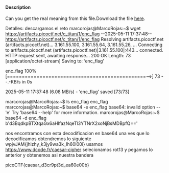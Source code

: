 #### Description

Can you get the real meaning from this file.Download the file [here](https://artifacts.picoctf.net/c_titan/1/enc_flag).


Detalles: 
descargamos el reto 
marcorojas@MarcoRojas:~$ wget https://artifacts.picoctf.net/c_titan/1/enc_flag
--2025-05-11 17:37:48--  https://artifacts.picoctf.net/c_titan/1/enc_flag
Resolving artifacts.picoctf.net (artifacts.picoctf.net)... 3.161.55.100, 3.161.55.64, 3.161.55.26, ...
Connecting to artifacts.picoctf.net (artifacts.picoctf.net)|3.161.55.100|:443... connected.
HTTP request sent, awaiting response... 200 OK
Length: 73 [application/octet-stream]
Saving to: ‘enc_flag’

enc_flag                      100%[=================================================>]      73  --.-KB/s    in 0s

2025-05-11 17:37:48 (6.08 MB/s) - ‘enc_flag’ saved [73/73]


marcorojas@MarcoRojas:~$ ls enc_flag
enc_flag
marcorojas@MarcoRojas:~$ base64 -e enc_flag
base64: invalid option -- 'e'
Try 'base64 --help' for more information.
marcorojas@MarcoRojas:~$ base64 -d enc_flag
b'd3BqdkpBTXtqaGx6aHlfazNqeTl3YTNrX2xoNjBsMDBpfQ=='

nos encontramos con esta decodificacion en base64 
una ves que lo decodificamos obtendremos lo siguiente 
wpjvJAM{jhlzhy_k3jy9wa3k_lh60l00i} 
usamos https://www.dcode.fr/caesar-cipher
selecionamos rot13 y pegamos lo anterior y obtenemos asi nuestra bandera

picoCTF{caesar_d3cr9pt3d_ea60e00b}
